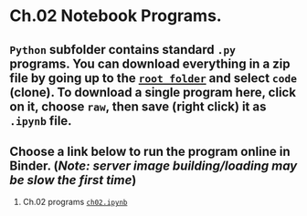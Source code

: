 # Ch.02 Notebook Programs. 
## `Python` subfolder contains standard `.py` programs. You can download everything in a zip file by going up to the [`root folder`](https://github.com/com-py/intro) and select `code` (clone). To download a single program here, click on it, choose `raw`, then save (right click) it as  `.ipynb` file.
## Choose a link below to run the program online in Binder. (*Note: server image building/loading may be slow the first time*)

1. Ch.02 programs [`ch02.ipynb`](https://mybinder.org/v2/gh/com-py/intro/main?urlpath=tree/ch02/ch02.ipynb)
 
